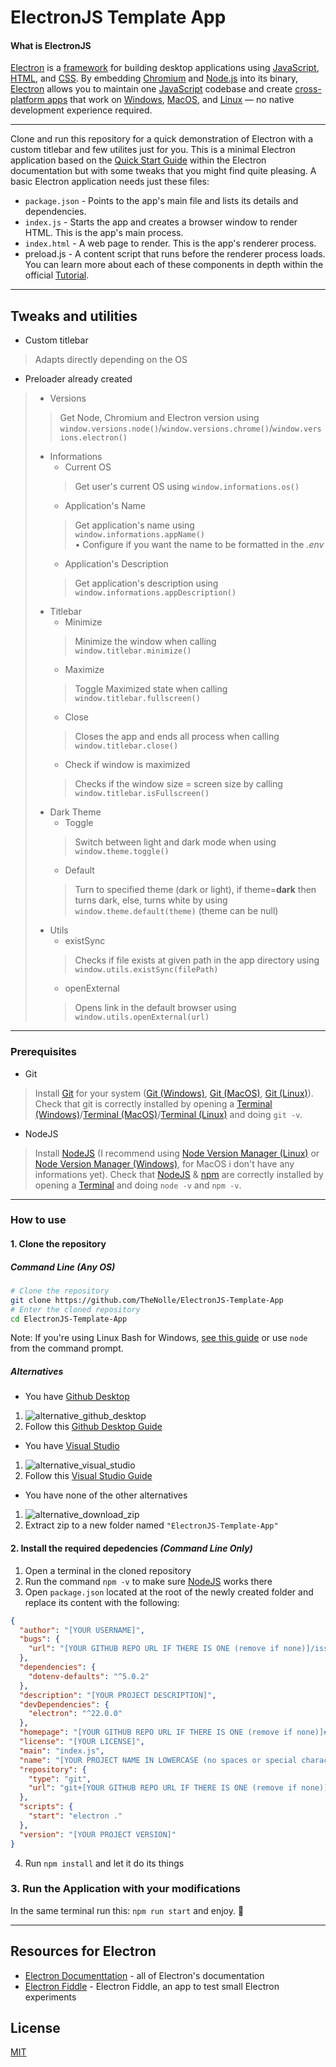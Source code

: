 # ElectronJS Template App

#### What is ElectronJS

[Electron] is a [framework] for building desktop applications using [JavaScript], [HTML], and [CSS]. By embedding [Chromium] and [Node.js] into its binary, [Electron] allows you to maintain one [JavaScript] codebase and create [cross-platform apps] that work on [Windows], [MacOS], and [Linux] — no native development experience required.

---


Clone and run this repository for a quick demonstration of Electron with a custom titlebar and few utilites just for you.
This is a minimal Electron application based on the [Quick Start Guide] within the Electron documentation but with some tweaks that you might find quite pleasing.
A basic Electron application needs just these files:
- `package.json` - Points to the app's main file and lists its details and dependencies.
- `index.js` - Starts the app and creates a browser window to render HTML. This is the app's main process.
- `index.html` - A web page to render. This is the app's renderer process.
- preload.js - A content script that runs before the renderer process loads.
You can learn more about each of these components in depth within the official [Tutorial].


---

## Tweaks and utilities
- Custom titlebar
> Adapts directly depending on the OS
- Preloader already created
> - Versions
> > Get Node, Chromium and Electron version using `window.versions.node()`/`window.versions.chrome()`/`window.versions.electron()`
> - Informations
>   - Current OS
>   > Get user's current OS using `window.informations.os()`
>   - Application's Name
>   > Get application's name using `window.informations.appName()`<br>
>       • Configure if you want the name to be formatted in the *.env*
>   - Application's Description
>   > Get application's description using `window.informations.appDescription()`
> - Titlebar
>   - Minimize
>   > Minimize the window when calling `window.titlebar.minimize()`
>   - Maximize
>   > Toggle Maximized state when calling `window.titlebar.fullscreen()`
>   - Close
>   > Closes the app and ends all process when calling `window.titlebar.close()`
>   - Check if window is maximized
>   > Checks if the window size = screen size by calling `window.titlebar.isFullscreen()`
> - Dark Theme
>   - Toggle
>   > Switch between light and dark mode when using `window.theme.toggle()`
>   - Default
>   > Turn to specified theme (dark or light), if theme=**dark** then turns dark, else, turns white by using `window.theme.default(theme)` (theme can be null)
> - Utils
>   - existSync
>   > Checks if file exists at given path in the app directory using `window.utils.existSync(filePath)`
>   - openExternal
>   > Opens link in the default browser using `window.utils.openExternal(url)`


---


### Prerequisites
- Git
> Install [Git] for your system ([Git (Windows)], [Git (MacOS)], [Git (Linux)]).
> Check that git is correctly installed by opening a [Terminal (Windows)]/[Terminal (MacOS)]/[Terminal (Linux)] and doing `git -v`.
- NodeJS
> Install [NodeJS] (I recommend using [Node Version Manager (Linux)] or [Node Version Manager (Windows)], for MacOS i don't have any informations yet).
> Check that [NodeJS] & [npm] are correctly installed by opening a [Terminal] and doing `node -v` and `npm -v`.


---


### How to use

#### 1. Clone the repository
##### Command Line *(Any OS)*
```sh
# Clone the repository
git clone https://github.com/TheNolle/ElectronJS-Template-App
# Enter the cloned repository
cd ElectronJS-Template-App
```
Note: If you're using Linux Bash for Windows, [see this guide] or use `node` from the command prompt.

##### Alternatives
- You have [Github Desktop]
1. ![alternative_github_desktop](https://i.imgur.com/31gG5UK.png)
2. Follow this [Github Desktop Guide]
- You have [Visual Studio]
1. ![alternative_visual_studio](https://i.imgur.com/zViSlnn.png)
2. Follow this [Visual Studio Guide]
- You have none of the other alternatives
1. ![alternative_download_zip](https://i.imgur.com/XoTq7vo.png)
2. Extract zip to a new folder named `"ElectronJS-Template-App"`

#### 2. Install the required depedencies *(Command Line Only)*
1. Open a terminal in the cloned repository
2. Run the command `npm -v` to make sure [NodeJS] works there
3. Open `package.json` located at the root of the newly created folder and replace its content with the following:
```json
{
  "author": "[YOUR USERNAME]",
  "bugs": {
    "url": "[YOUR GITHUB REPO URL IF THERE IS ONE (remove if none)]/issues"
  },
  "dependencies": {
    "dotenv-defaults": "^5.0.2"
  },
  "description": "[YOUR PROJECT DESCRIPTION]",
  "devDependencies": {
    "electron": "^22.0.0"
  },
  "homepage": "[YOUR GITHUB REPO URL IF THERE IS ONE (remove if none)]#readme",
  "license": "[YOUR LICENSE]",
  "main": "index.js",
  "name": "[YOUR PROJECT NAME IN LOWERCASE (no spaces or special characters)]",
  "repository": {
    "type": "git",
    "url": "git+[YOUR GITHUB REPO URL IF THERE IS ONE (remove if none)].git"
  },
  "scripts": {
    "start": "electron ."
  },
  "version": "[YOUR PROJECT VERSION]"
}
```
4. Run `npm install` and let it do its things

### 3. Run the Application with your modifications
In the same terminal run this: `npm run start` and enjoy. 🎉


---


## Resources for Electron
- [Electron Documenttation] - all of Electron's documentation
- [Electron Fiddle] - Electron Fiddle, an app to test small Electron experiments

## License
[MIT]



<!-- Variables -->
[Electron]: https://www.electronjs.org/
[framework]: https://www.codecademy.com/resources/blog/what-is-a-framework/
[JavaScript]: https://developer.mozilla.org/en-US/docs/Learn/JavaScript/First_steps/What_is_JavaScript
[HTML]: https://www.hostinger.com/tutorials/what-is-html
[CSS]: https://developer.mozilla.org/en-US/docs/Learn/CSS/First_steps/What_is_CSS
[Chromium]: https://www.chromium.org/
[Node.js]: https://nodejs.org/
[cross-platform apps]: https://en.wikipedia.org/wiki/Cross-platform_software
[Windows]: https://www.computerhope.com/jargon/w/windows.htm
[MacOS]: https://www.techtarget.com/whatis/definition/Mac-OS
[Linux]: https://www.linux.com/what-is-linux/
[Quick Start Guide]: https://electronjs.org/docs/latest/tutorial/quick-start
[Tutorial]: https://www.electronjs.org/docs/latest/tutorial/tutorial-prerequisites
[Git]: https://git-scm.com/
[Git (Windows)]: https://git-scm.com/download/win/
[Git (MacOS)]: https://git-scm.com/download/mac/
[Git (Linux)]: https://git-scm.com/download/linux/
[Terminal (Windows)]: https://www.wikihow.com/Open-Terminal-in-Windows
[Terminal (MacOS)]: https://www.howtogeek.com/682770/how-to-open-the-terminal-on-a-mac/
[Terminal (Linux)]: https://www.geeksforgeeks.org/how-to-open-terminal-in-linux/
[Terminal]: /
[see this guide]: https://www.howtogeek.com/261575/how-to-run-graphical-linux-desktop-applications-from-windows-10s-bash-shell/
[NodeJS]: https://nodejs.org/en/download/current/
[Node Version Manager (Windows)]: https://github.com/coreybutler/nvm-windows/#installation--upgrades
[Node Version Manager (Linux)]: https://github.com/nvm-sh/nvm#installing-and-updating
[npm]: http://npmjs.com/
[Github Desktop]: (https://desktop.github.com/)
[Github Desktop Guide]: (https://docs.github.com/en/desktop/contributing-and-collaborating-using-github-desktop/adding-and-cloning-repositories/cloning-and-forking-repositories-from-github-desktop)
[Visual Studio]: (https://visualstudio.microsoft.com/)
[Visual Studio Guide]: (https://learn.microsoft.com/en-us/visualstudio/version-control/git-clone-repository)
[Electron Documenttation]: https://electronjs.org/docs/
[Electron Fiddle]: https://electronjs.org/fiddle
[MIT]: LICENSE